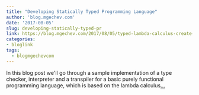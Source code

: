 ```yaml
---
title: "Developing Statically Typed Programming Language"
author: 'blog.mgechev.com'
date: '2017-08-05'
slug: developing-statically-typed-pr
link: https://blog.mgechev.com/2017/08/05/typed-lambda-calculus-create-type-checker-transpiler-compiler-javascript/
categories:
- bloglink
tags:
  - blogmgechevcom
---
```


In this blog post we'll go through a sample implementation of a type checker, interpreter and a transpiler for a basic purely functional programming language, which is based on the lambda calculus[... <i class="fas fa-external-link-alt"></i>](https://blog.mgechev.com/2017/08/05/typed-lambda-calculus-create-type-checker-transpiler-compiler-javascript/)

